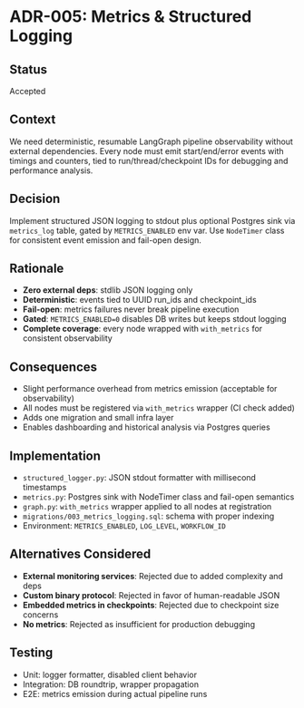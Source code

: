 # ADR-005: Metrics & Structured Logging

## Status

Accepted

## Context

We need deterministic, resumable LangGraph pipeline observability without external dependencies. Every node must emit start/end/error events with timings and counters, tied to run/thread/checkpoint IDs for debugging and performance analysis.

## Decision

Implement structured JSON logging to stdout plus optional Postgres sink via `metrics_log` table, gated by `METRICS_ENABLED` env var. Use `NodeTimer` class for consistent event emission and fail-open design.

## Rationale

- **Zero external deps**: stdlib JSON logging only
- **Deterministic**: events tied to UUID run_ids and checkpoint_ids
- **Fail-open**: metrics failures never break pipeline execution
- **Gated**: `METRICS_ENABLED=0` disables DB writes but keeps stdout logging
- **Complete coverage**: every node wrapped with `with_metrics` for consistent observability

## Consequences

- Slight performance overhead from metrics emission (acceptable for observability)
- All nodes must be registered via `with_metrics` wrapper (CI check added)
- Adds one migration and small infra layer
- Enables dashboarding and historical analysis via Postgres queries

## Implementation

- `structured_logger.py`: JSON stdout formatter with millisecond timestamps
- `metrics.py`: Postgres sink with NodeTimer class and fail-open semantics
- `graph.py`: `with_metrics` wrapper applied to all nodes at registration
- `migrations/003_metrics_logging.sql`: schema with proper indexing
- Environment: `METRICS_ENABLED`, `LOG_LEVEL`, `WORKFLOW_ID`

## Alternatives Considered

- **External monitoring services**: Rejected due to added complexity and deps
- **Custom binary protocol**: Rejected in favor of human-readable JSON
- **Embedded metrics in checkpoints**: Rejected due to checkpoint size concerns
- **No metrics**: Rejected as insufficient for production debugging

## Testing

- Unit: logger formatter, disabled client behavior
- Integration: DB roundtrip, wrapper propagation
- E2E: metrics emission during actual pipeline runs
